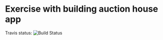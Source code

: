 Exercise with building auction house app
=================

Travis status: ![Build Status](https://travis-ci.org/bialy358/Exercise)